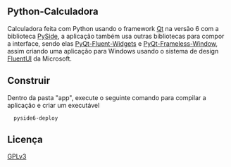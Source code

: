 ## Python-Calculadora

Calculadora feita com Python usando o framework [Qt](https://github.com/qt) na versão 6 com a biblioteca [PySide](https://github.com/pyside), a aplicação também usa outras bibliotecas para compor a interface, sendo elas [PyQt-Fluent-Widgets](https://github.com/zhiyiYo/PyQt-Fluent-Widgets) e [PyQt-Frameless-Window](https://github.com/zhiyiYo/PyQt-Frameless-Window), assim criando uma aplicação para Windows usando o sistema de design [FluentUI](https://github.com/microsoft/fluentui) da Microsoft.

## Construir

Dentro da pasta "app", execute o seguinte comando para compilar a aplicação e criar um executável

```
  pyside6-deploy
```

## Licença

[GPLv3](https://github.com/OLuwis/Python-Calculadora/blob/main/LICENSE)